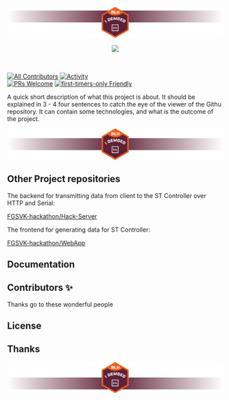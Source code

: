 <!-- 
This repository is to show the cool project you created.
To make it easier to present, we created this sample, which you can edit and use for your HK project.
-->

![image](.template_images/Top.png)

<p align="center">
  <a href="https://hackkosice.com">
    <img src="https://github.com/hackkosice/i-demoed-hk24/assets/41269745/156db290-9b9f-47b3-9268-3c7381081144" height="300px">
  </a>
</p>

&nbsp;

<!--
In the next part, we recommend displaying all important shields for your project: https://github.com/badges/shields
-->

[![All Contributors](https://img.shields.io/github/contributors/FGSVK-hackathon/fortisimm0-hk24?style=flat-square)](https://github.com/FGSVK-hackathon/fortisimm0-hk24/graphs/contributors)
[![Activity](https://img.shields.io/github/commit-activity/m/FGSVK-hackathon/fortisimm0-hk24?style=flat-square)](https://github.com/FGSVK-hackathon/fortisimm0-hk24/pulse)  
[![PRs Welcome](https://img.shields.io/badge/PRs-welcome-brightgreen.svg?style=flat-square)](http://makeapullrequest.com)
[![first-timers-only Friendly](https://img.shields.io/badge/first--timers--only-friendly-blue.svg)](http://www.firsttimersonly.com/)



A quick short description of what this project is about. It should be explained in
3 - 4 four sentences to catch the eye of the viewer of the Githu repository. 
It can contain some technologies, and what is the outcome of the project.

![image](.template_images/Mid.png)


## Other Project repositories

The backend for transmitting data from client to the ST Controller over HTTP and Serial:

[FGSVK-hackathon/Hack-Server](https://github.com/FGSVK-hackathon/Hack-Server)

The frontend for generating data for ST Controller:

[FGSVK-hackathon/WebApp](https://github.com/FGSVK-hackathon/WebApp)

## Documentation

<!--
Documentation is a crucial part of every project, but also maybe during the hackathon, you did not have time to create it. We recommend coming back later and filling in this part, for example, with https://docs.github.com/en/communities/documenting-your-project-with-wikis/about-wikis
-->


## Contributors ✨

Thanks go to these wonderful people
<!--
Here, you can show off all your cool teammates with whom you created this project.
If you want to automate it, you can use a cool bot: https://allcontributors.org/
-->

## License

<!-- You can use this section to specify the license for this project under which it can be distributed. -->

## Thanks

<!-- You can use this section to thank people who helped you create this awesome project outside of your team -->

![image](.template_images/Bot.png)


